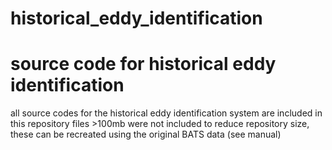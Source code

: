 # historical_eddy_identification
# source code for historical eddy identification

all source codes for the historical eddy identification system are included in this repository
files >100mb were not included to reduce repository size, these can be recreated using the original BATS data (see manual)
